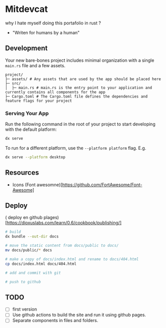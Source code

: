 # Mitdevcat

why I hate myself doing this portafolio in rust ?

- "Writen for humans by a human"

## Development

Your new bare-bones project includes minimal organization with a single `main.rs` file and a few assets.

```
project/
├─ assets/ # Any assets that are used by the app should be placed here
├─ src/
│  ├─ main.rs # main.rs is the entry point to your application and currently contains all components for the app
├─ Cargo.toml # The Cargo.toml file defines the dependencies and feature flags for your project
```

### Serving Your App

Run the following command in the root of your project to start developing with the default platform:

```bash
dx serve
```

To run for a different platform, use the `--platform platform` flag. E.g.
```bash
dx serve --platform desktop
```


## Resources

- Icons (Font awesomne)[https://github.com/FortAwesome/Font-Awesome]

## Deploy 

( deploy en github plages)[https://dioxuslabs.com/learn/0.6/cookbook/publishing/]

```bash
# build 
dx bundle --out-dir docs

# move the static content from docs/public to docs/
mv docs/public/* docs

# make a copy of docs/index.html and rename to docs/404.html
cp docs/index.html docs/404.html

# add and commit with git

# push to github
```

## TODO

- [ ] first version
- [ ] Use github actions to build the site and run it using github pages.
- [ ] Separate components in files and folders.